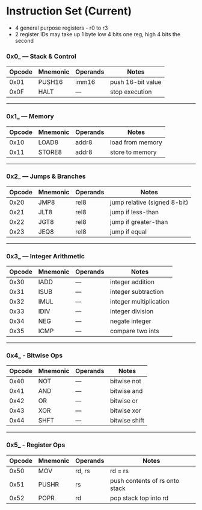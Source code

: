 # Instruction Set (Current)

- 4 general purpose registers - r0 to r3
- 2 register IDs may take up 1 byte low 4 bits one reg, high 4 bits the second

### **0x0_ — Stack & Control**
| Opcode | Mnemonic | Operands | Notes            |
|--------|----------|----------|------------------|
| 0x01   | PUSH16   | imm16    | push 16-bit value|
| 0x0F   | HALT     | —        | stop execution   |

---

### **0x1_ — Memory**
| Opcode | Mnemonic | Operands | Notes                  |
|--------|----------|----------|------------------------|
| 0x10   | LOAD8    | addr8    | load from memory       |
| 0x11   | STORE8   | addr8    | store to memory        |

---

### **0x2_ — Jumps & Branches**
| Opcode | Mnemonic | Operands | Notes                         |
|--------|----------|----------|-------------------------------|
| 0x20   | JMP8     | rel8     | jump relative (signed 8-bit)  |
| 0x21   | JLT8     | rel8     | jump if less-than             |
| 0x22   | JGT8     | rel8     | jump if greater-than          |
| 0x23   | JEQ8     | rel8     | jump if equal                 |

---

### **0x3_ — Integer Arithmetic**
| Opcode | Mnemonic | Operands | Notes                |
|--------|----------|----------|----------------------|
| 0x30   | IADD     | —        | integer addition     |
| 0x31   | ISUB     | —        | integer subtraction  |
| 0x32   | IMUL     | —        | integer multiplication|
| 0x33   | IDIV     | —        | integer division     |
| 0x34   | NEG      | —        | negate integer       |
| 0x35   | ICMP     | —        | compare two ints     |

---

### **0x4_ - Bitwise Ops**
| Opcode | Mnemonic | Operands | Notes              |
|--------|----------|----------|--------------------|
| 0x40   | NOT      | —        | bitwise not        |
| 0x41   | AND      | —        | bitwise and        |
| 0x42   | OR       | —        | bitwise or         |
| 0x43   | XOR      | —        | bitwise xor        |
| 0x44   | SHFT     | —        | bitwise shift      |

---

### **0x5_ - Register Ops**
| Opcode | Mnemonic | Operands     | Notes                          |
|--------|----------|--------------|--------------------------------|
| 0x50   | MOV      | rd, rs       | rd = rs                        |
| 0x51   | PUSHR    | rs           | push contents of rs onto stack |
| 0x52   | POPR     | rd           | pop stack top into rd          |
